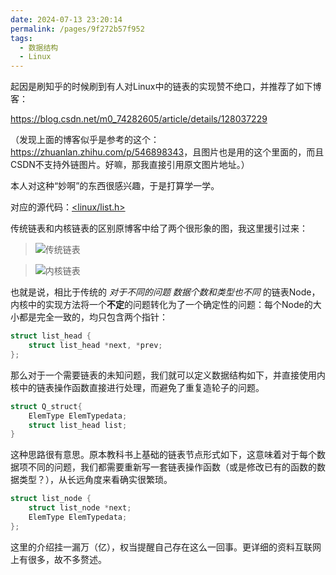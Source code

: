 ```yaml
---
date: 2024-07-13 23:20:14
permalink: /pages/9f272b57f952
tags: 
  - 数据结构
  - Linux
---
```


起因是刷知乎的时候刷到有人对Linux中的链表的实现赞不绝口，并推荐了如下博客：

<https://blog.csdn.net/m0_74282605/article/details/128037229>

（发现上面的博客似乎是参考的这个：<https://zhuanlan.zhihu.com/p/546898343>，且图片也是用的这个里面的，而且CSDN不支持外链图片。好嘛，那我直接引用原文图片地址。）

本人对这种“妙啊”的东西很感兴趣，于是打算学一学。

对应的源代码：[<linux/list.h>](https://github.com/torvalds/linux/blob/master/include/linux/list.h)

传统链表和内核链表的区别原博客中给了两个很形象的图，我这里援引过来：

> ![传统链表](https://pic1.zhimg.com/80/v2-f2c6468e3311624f9350071a693592d8_720w.webp)

> ![内核链表](https://pic3.zhimg.com/80/v2-02658d437338f8570d13ff990d2d8b0a_720w.webp)


也就是说，相比于传统的 *对于不同的问题 数据个数和类型也不同* 的链表Node，内核中的实现方法将一个**不定**的问题转化为了一个确定性的问题：每个Node的大小都是完全一致的，均只包含两个指针：

```c
struct list_head {
	struct list_head *next, *prev;
};
```

那么对于一个需要链表的未知问题，我们就可以定义数据结构如下，并直接使用内核中的链表操作函数直接进行处理，而避免了重复造轮子的问题。

```c
struct Q_struct{
    ElemType ElemTypedata;
    struct list_head list;
}
```

这种思路很有意思。原本教科书上基础的链表节点形式如下，这意味着对于每个数据项不同的问题，我们都需要重新写一套链表操作函数（或是修改已有的函数的数据类型？），从长远角度来看确实很繁琐。

```c
struct list_node {
    struct list_node *next;
    ElemType ElemTypedata;
};
```

这里的介绍挂一漏万（亿），权当提醒自己存在这么一回事。更详细的资料互联网上有很多，故不多赘述。